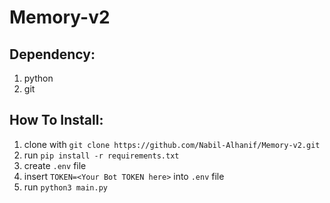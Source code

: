 # Memory-v2

## Dependency:
1. python
2. git

## How To Install:
1. clone with `git clone https://github.com/Nabil-Alhanif/Memory-v2.git`
2. run `pip install -r requirements.txt`
3. create `.env` file
4. insert `TOKEN=<Your Bot TOKEN here>` into `.env` file
5. run `python3 main.py`
